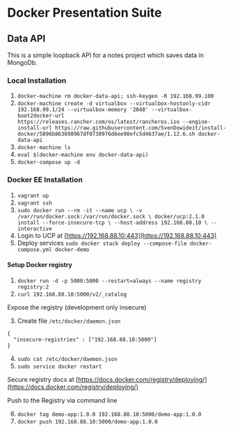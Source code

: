 # Docker Presentation Suite

## Data API

This is a simple loopback API for a notes project which saves data in MongoDb.

### Local Installation


1. `docker-machine rm docker-data-api; ssh-keygen -R 192.168.99.100`
2. `docker-machine create -d virtualbox --virtualbox-hostonly-cidr 192.168.99.1/24 --virtualbox-memory '2048' --virtualbox-boot2docker-url https://releases.rancher.com/os/latest/rancheros.iso --engine-install-url https://raw.githubusercontent.com/SvenDowideit/install-docker/5896b863698967df0738976d6ee98efc5d4637ae/1.12.6.sh docker-data-api`
3. `docker-machine ls`
4. `eval $(docker-machine env docker-data-api)`
5. `docker-compose up -d`


### Docker EE Installation

1. `vagrant up`
2. `vagrant ssh`
3. `sudo docker run --rm -it --name ucp \
  -v /var/run/docker.sock:/var/run/docker.sock \
  docker/ucp:2.1.0 install --force-insecure-tcp \
  --host-address 192.168.88.10 \
  --interactive`
4. Login to UCP at [https://192.168.88.10:443](https://192.168.88.10:443)
5. Deploy services `sudo docker stack deploy --compose-file docker-compose.yml docker-demo`

#### Setup Docker registry
1. `docker run -d -p 5000:5000 --restart=always --name registry registry:2`
2. `curl 192.168.88.10:5000/v2/_catalog`

Expose the registry (development only insecure)

3. Create file `/etc/docker/daemon.json`

```
{
  "insecure-registries" : ["192.168.88.10:5000"]
}
```

4. `sudo cat /etc/docker/daemon.json`
5. `sudo service docker restart`

Secure registry docs at  [https://docs.docker.com/registry/deploying/](https://docs.docker.com/registry/deploying/)

Push to the Registry via command line

6. `docker tag demo-app:1.0.0 192.168.88.10:5000/demo-app:1.0.0`
7. `docker push 192.168.88.10:5000/demo-app:1.0.0`

